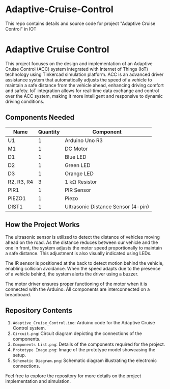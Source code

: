 # Adaptive-Cruise-Control
This repo contains details and source code for project "Adaptive Cruise Control" in IOT
# Adaptive Cruise Control

This project focuses on the design and implementation of an Adaptive Cruise Control (ACC) system integrated with Internet of Things (IoT) technology using Tinkercad simulation platform. ACC is an advanced driver assistance system that automatically adjusts the speed of a vehicle to maintain a safe distance from the vehicle ahead, enhancing driving comfort and safety. IoT integration allows for real-time data exchange and control over the ACC system, making it more intelligent and responsive to dynamic driving conditions.

## Components Needed
| Name   | Quantity | Component                |
|--------|----------|--------------------------|
| U1     | 1        | Arduino Uno R3           |
| M1     | 1        | DC Motor                 |
| D1     | 1        | Blue LED                 |
| D2     | 1        | Green LED                |
| D3     | 1        | Orange LED               |
| R2, R3, R4 | 3    | 1 kΩ Resistor            |
| PIR1   | 1        | PIR Sensor               |
| PIEZO1 | 1        | Piezo                    |
| DIST1  | 1        | Ultrasonic Distance Sensor (4-pin) |

## How the Project Works
The ultrasonic sensor is utilized to detect the distance of vehicles moving ahead on the road. As the distance reduces between our vehicle and the one in front, the system adjusts the motor speed proportionally to maintain a safe distance. This adjustment is also visually indicated using LEDs. 

The IR sensor is positioned at the back to detect motion behind the vehicle, enabling collision avoidance. When the speed adapts due to the presence of a vehicle behind, the system alerts the driver using a buzzer.

The motor driver ensures proper functioning of the motor when it is connected with the Arduino. All components are interconnected on a breadboard.

## Repository Contents
1. `Adaptive_Cruise_Control.ino`: Arduino code for the Adaptive Cruise Control system.
2. `Circuit.png`: Circuit diagram depicting the connections of the components.
3. `Components List.png`: Details of the components required for the project.
4. `Prototype Image.png`: Image of the prototype model showcasing the setup.
5. `Schematic Diagram.png`: Schematic diagram illustrating the electronic connections.

Feel free to explore the repository for more details on the project implementation and simulation.
